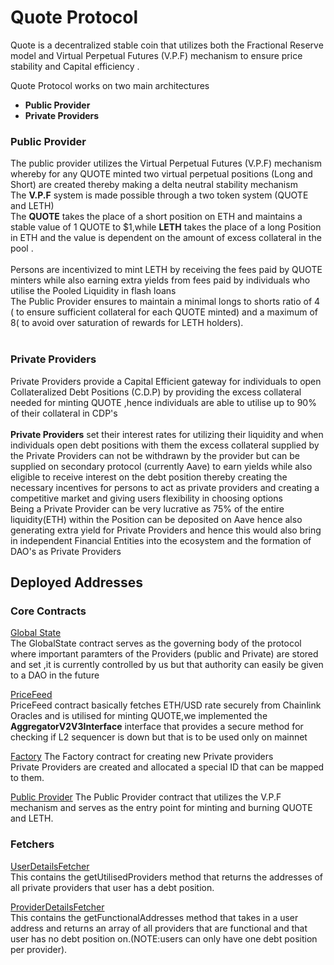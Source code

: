 # Quote Protocol

Quote is a decentralized  stable coin that utilizes both the Fractional Reserve model and Virtual Perpetual Futures (V.P.F)  mechanism to ensure price stability and Capital efficiency .

Quote  Protocol works on two main architectures
-  **Public Provider**
- **Private Providers**

### Public Provider
 The public provider utilizes  the Virtual Perpetual Futures (V.P.F) mechanism whereby for any QUOTE minted two virtual perpetual positions (Long and Short) are created thereby making a delta neutral stability mechanism <br>
  The **V.P.F** system is made possible through  a two token system (QUOTE and LETH) <br>
 The **QUOTE** takes the place of a short position on ETH and maintains a stable value of 1 QUOTE to $1,while **LETH** takes the place of a long Position in ETH and the value is dependent on the amount of excess collateral in the pool .  <br><br>
 Persons are incentivized to mint LETH by receiving the fees paid by QUOTE minters while also earning extra yields from fees paid by individuals who utilise the  Pooled  Liquidity in flash loans <br>
The Public Provider ensures to maintain a minimal  longs to shorts ratio of 4 ( to ensure sufficient collateral for each QUOTE minted) and  a maximum of 8( to avoid over saturation of rewards for LETH holders).<br><br>


### Private Providers
  Private Providers provide a Capital Efficient  gateway for individuals to open Collateralized Debt Positions (C.D.P) by providing the excess collateral needed for minting QUOTE ,hence individuals are able to utilise up to 90% of their collateral in CDP's <br><br>
**Private Providers** set their interest rates for utilizing their liquidity  and when individuals open debt positions with them the excess collateral supplied by the Private Providers can not be withdrawn by the provider but can be supplied on secondary protocol (currently Aave) to earn yields while also eligible to receive interest on the debt position thereby creating the necessary incentives for persons to act as private providers and creating a competitive market and giving users flexibility in choosing options<br>
Being a Private Provider can be very lucrative as 75% of the entire liquidity(ETH) within the Position can be deposited on Aave hence also generating extra yield for Private Providers and hence this would also bring in independent Financial Entities into the ecosystem and the formation of DAO's as Private  Providers<br>  



## Deployed Addresses
### Core Contracts 

[Global State](https://sepolia.scrollscan.com/address/0x031fe35d4798d92b2a6f6b4fa1ff22b0c6cc4f4a#code)<br>
The GlobalState contract serves as the governing body of the protocol where important paramters of the Providers (public and Private) are stored and set ,it is currently controlled by us but that authority can easily be given to a DAO in the future <br>

[PriceFeed](https://sepolia.scrollscan.com/address/0xfd3548c0b15c3b12eaf689c520d0381e7ef0c501#code)<br>
PriceFeed contract basically fetches ETH/USD rate securely from Chainlink Oracles and is utilised for minting QUOTE,we implemented the **AggregatorV2V3Interface**  interface that provides a secure method for checking if L2 sequencer is down but that is to be used only on mainnet <br>

[Factory](https://sepolia.scrollscan.com/address/0xc7078EF8707c029988fA1b863f400667DC8e0D45#code)
The Factory contract for creating new Private providers <br>
Private Providers are created and allocated a special ID that can be mapped to them.<br>

[Public Provider](https://sepolia.scrollscan.com/address/0xe91ad4a4ec8112d9323cdaff5c6f97b1e13502f7#code)
The Public Provider contract that utilizes the V.P.F mechanism and   serves as the entry point for minting and burning QUOTE and LETH.

### Fetchers

[UserDetailsFetcher](https://sepolia.scrollscan.com/address/0x318184E7fE747646c13C4D879E7bC04152aC03bB#code)<br>
This contains the getUtilisedProviders method that returns the addresses of all private providers that user has a debt position.<br>

[ProviderDetailsFetcher](https://sepolia.scrollscan.com/address/0x785fd27fed0b2AA387B4c014d3ec1Cce6b67c7AE#code)<br>
This contains the getFunctionalAddresses method that takes in a user address and  returns an array of all providers that are functional and that user has no debt position on.(NOTE:users can only have one debt position per provider).
